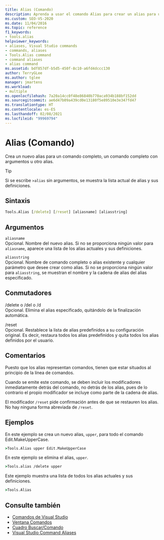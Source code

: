 ```yaml
---
title: Alias (Comando)
description: Aprenda a usar el comando Alias para crear un alias para un comando completo, comandos y argumentos completos u otro alias.
ms.custom: SEO-VS-2020
ms.date: 11/04/2016
ms.topic: reference
f1_keywords:
- tools.alias
helpviewer_keywords:
- aliases, Visual Studio commands
- commands, aliases
- Tools.Alias command
- command aliases
- alias command
ms.assetid: bdf857df-b5d5-450f-8c10-a6fd4dccc130
author: TerryGLee
ms.author: tglee
manager: jmartens
ms.workload:
- multiple
ms.openlocfilehash: 7a20a14cc0f48e86840b770aca934b188bf152dd
ms.sourcegitcommit: ae6d47b09a439cd0e13180f5e89510e3e347fd47
ms.translationtype: HT
ms.contentlocale: es-ES
ms.lasthandoff: 02/08/2021
ms.locfileid: "99969794"
---
```

# <a name="alias-command"></a>Alias (Comando)
Crea un nuevo alias para un comando completo, un comando completo con argumentos u otro alias.

> [!TIP]
> Si se escribe `>alias` sin argumentos, se muestra la lista actual de alias y sus definiciones.

## <a name="syntax"></a>Sintaxis

```cmd
Tools.Alias [/delete] [/reset] [aliasname] [aliasstring]
```

## <a name="arguments"></a>Argumentos
`aliasname`\
Opcional. Nombre del nuevo alias. Si no se proporciona ningún valor para `aliasname`, aparece una lista de los alias actuales y sus definiciones.

`aliasstring`\
Opcional. Nombre de comando completo o alias existente y cualquier parámetro que desee crear como alias. Si no se proporciona ningún valor para `aliasstring`, se muestran el nombre y la cadena de alias del alias especificado.

## <a name="switches"></a>Conmutadores
/delete o /del o /d\
Opcional. Elimina el alias especificado, quitándolo de la finalización automática.

/reset\
Opcional. Restablece la lista de alias predefinidos a su configuración original. Es decir, restaura todos los alias predefinidos y quita todos los alias definidos por el usuario.

## <a name="remarks"></a>Comentarios
Puesto que los alias representan comandos, tienen que estar situados al principio de la línea de comandos.

Cuando se emite este comando, se deben incluir los modificadores inmediatamente detrás del comando, no detrás de los alias, pues de lo contrario el propio modificador se incluye como parte de la cadena de alias.

El modificador `/reset` pide confirmación antes de que se restauren los alias. No hay ninguna forma abreviada de `/reset`.

## <a name="examples"></a>Ejemplos
En este ejemplo se crea un nuevo alias, `upper`, para todo el comando Edit.MakeUpperCase.

```cmd
>Tools.Alias upper Edit.MakeUpperCase
```

En este ejemplo se elimina el alias, `upper`.

```cmd
>Tools.alias /delete upper
```

Este ejemplo muestra una lista de todos los alias actuales y sus definiciones.

```cmd
>Tools.Alias
```

## <a name="see-also"></a>Consulte también

- [Comandos de Visual Studio](../../ide/reference/visual-studio-commands.md)
- [Ventana Comandos](../../ide/reference/command-window.md)
- [Cuadro Buscar/Comando](../../ide/find-command-box.md)
- [Visual Studio Command Aliases](../../ide/reference/visual-studio-command-aliases.md)
